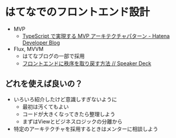 はてなでのフロントエンド設計
================================================================

- MVP
  - [TypeScript で実現する MVP アーキテクチャパターン - Hatena Developer Blog](http://developer.hatenastaff.com/entry/2015/02/13/121217)
- Flux, MVVM
  - はてなブログの一部で採用
  - [フロントエンドに秩序を取り戻す方法 // Speaker Deck](https://speakerdeck.com/fand/hurontoendonizhi-xu-woqu-rili-sufang-fa)


## どれを使えば良いの？

* いろいろ紹介したけど意識しすぎないように
  * 最初は汚くてもよい
  * コードが大きくなってきたら整理しよう
  * まずはViewとビジネスロジックの分離から
* 特定のアーキテクチャを採用するときはメンターに相談しよう

